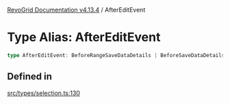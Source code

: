 [RevoGrid Documentation v4.13.4](README.md) / AfterEditEvent

# Type Alias: AfterEditEvent

```ts
type AfterEditEvent: BeforeRangeSaveDataDetails | BeforeSaveDataDetails;
```

## Defined in

[src/types/selection.ts:130](https://github.com/revolist/revogrid/blob/325e86c31155d90566dec588c08b121b0ae7657a/src/types/selection.ts#L130)
